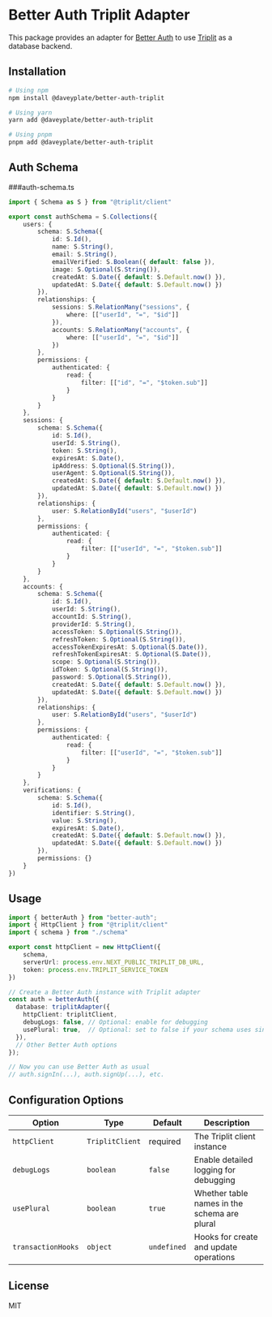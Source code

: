 # Better Auth Triplit Adapter

This package provides an adapter for [Better Auth](https://better-auth.com/) to use [Triplit](https://triplit.dev/) as a database backend.

## Installation

```bash
# Using npm
npm install @daveyplate/better-auth-triplit

# Using yarn
yarn add @daveyplate/better-auth-triplit

# Using pnpm
pnpm add @daveyplate/better-auth-triplit
```

## Auth Schema

###auth-schema.ts
```typescript
import { Schema as S } from "@triplit/client"

export const authSchema = S.Collections({
    users: {
        schema: S.Schema({
            id: S.Id(),
            name: S.String(),
            email: S.String(),
            emailVerified: S.Boolean({ default: false }),
            image: S.Optional(S.String()),
            createdAt: S.Date({ default: S.Default.now() }),
            updatedAt: S.Date({ default: S.Default.now() })
        }),
        relationships: {
            sessions: S.RelationMany("sessions", {
                where: [["userId", "=", "$id"]]
            }),
            accounts: S.RelationMany("accounts", {
                where: [["userId", "=", "$id"]]
            })
        },
        permissions: {
            authenticated: {
                read: {
                    filter: [["id", "=", "$token.sub"]]
                }
            }
        }
    },
    sessions: {
        schema: S.Schema({
            id: S.Id(),
            userId: S.String(),
            token: S.String(),
            expiresAt: S.Date(),
            ipAddress: S.Optional(S.String()),
            userAgent: S.Optional(S.String()),
            createdAt: S.Date({ default: S.Default.now() }),
            updatedAt: S.Date({ default: S.Default.now() })
        }),
        relationships: {
            user: S.RelationById("users", "$userId")
        },
        permissions: {
            authenticated: {
                read: {
                    filter: [["userId", "=", "$token.sub"]]
                }
            }
        }
    },
    accounts: {
        schema: S.Schema({
            id: S.Id(),
            userId: S.String(),
            accountId: S.String(),
            providerId: S.String(),
            accessToken: S.Optional(S.String()),
            refreshToken: S.Optional(S.String()),
            accessTokenExpiresAt: S.Optional(S.Date()),
            refreshTokenExpiresAt: S.Optional(S.Date()),
            scope: S.Optional(S.String()),
            idToken: S.Optional(S.String()),
            password: S.Optional(S.String()),
            createdAt: S.Date({ default: S.Default.now() }),
            updatedAt: S.Date({ default: S.Default.now() })
        }),
        relationships: {
            user: S.RelationById("users", "$userId")
        },
        permissions: {
            authenticated: {
                read: {
                    filter: [["userId", "=", "$token.sub"]]
                }
            }
        }
    },
    verifications: {
        schema: S.Schema({
            id: S.Id(),
            identifier: S.String(),
            value: S.String(),
            expiresAt: S.Date(),
            createdAt: S.Date({ default: S.Default.now() }),
            updatedAt: S.Date({ default: S.Default.now() })
        }),
        permissions: {}
    }
})
```

## Usage

```typescript
import { betterAuth } from "better-auth";
import { HttpClient } from "@triplit/client"
import { schema } from "./schema"

export const httpClient = new HttpClient({
    schema,
    serverUrl: process.env.NEXT_PUBLIC_TRIPLIT_DB_URL,
    token: process.env.TRIPLIT_SERVICE_TOKEN
})

// Create a Better Auth instance with Triplit adapter
const auth = betterAuth({
  database: triplitAdapter({
    httpClient: triplitClient,
    debugLogs: false, // Optional: enable for debugging
    usePlural: true,  // Optional: set to false if your schema uses singular names
  }),
  // Other Better Auth options
});

// Now you can use Better Auth as usual
// auth.signIn(...), auth.signUp(...), etc.
```

## Configuration Options

| Option | Type | Default | Description |
|--------|------|---------|-------------|
| `httpClient` | `TriplitClient` | required | The Triplit client instance |
| `debugLogs` | `boolean` | `false` | Enable detailed logging for debugging |
| `usePlural` | `boolean` | `true` | Whether table names in the schema are plural |
| `transactionHooks` | `object` | `undefined` | Hooks for create and update operations |

## License

MIT